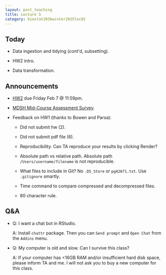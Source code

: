 ```yaml
---
layout: post_teaching
title: Lecture 5
category: biostat203bwinter2025lec82
---
```


## Today

* Data ingestion and tidying (cont'd, subsetting).

* HW2 intro.

* Data transformation.

## Announcements

* [HW2](https://ucla-biostat-203b.github.io/2025winter/hw/hw2/hw2.html) due Friday Feb 7 @ 11:59pm.

* [MDSH Mid-Course Assessment Survey](https://forms.office.com/r/0FXL4S23xF).

* Feedback on HW1 (thanks to Bowen and Parsa):

    * Did not submit hw (2).  
    
    * Did not submit pdf file (6).  
    
    * Reproducibility. Can TA reproduce your results by clicking Render?    
    
    * Absolute path vs relative path. Absolute path `/Users/username/filename` is not reproducible.
    
    * What files to include in Git? No `.DS_Store` or `pg42671.txt`. Use `.gitignore` smartly.  
    
    * Time command to compare compressed and decompressed files.  
    
    * 80 character rule.  

## Q&A

* Q: I want a chat bot in RStudio. 

    A: Install `chattr` package. Then you can `Send prompt` and `Open Chat` from the `Addins` menu.
    
* Q: My computer is old and slow. Can I survive this class? 

    A: If your computer has <16GB RAM and/or insufficient hard disk space, please inform TA and me. I will not ask you to buy a new computer for this class.  
